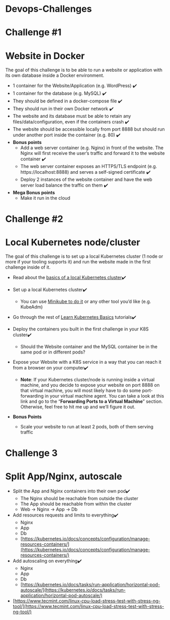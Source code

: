 # Devops-Challenges

# Challenge #1
# Website in Docker

The goal of this challenge is to be able to run a website or application with its own database inside a Docker environment.

- 1 container for the Website/Application (e.g. WordPress) ✔️
- 1 container for the database (e.g. MySQL) ✔️
- They should be defined in a docker-compose file ✔️
- They should run in their own Docker network ✔️
- The website and its database must be able to retain any files/data/configuration, even if the containers crash ✔️
- The website should be accessible locally from port 8888 but should run under another port inside the container (e.g. 80) ✔️
- **Bonus points**
    - Add a web server container (e.g. Nginx) in front of the website. The Nginx will first receive the user’s traffic and forward it to the website container ✔️
    - The web server container exposes an HTTPS/TLS endpoint (e.g. https://localhost:8888) and serves a self-signed certificate ✔️
    - Deploy 2 instances of the website container and have the web server load balance the traffic on them ✔️
- **Mega Bonus points**
    - Make it run in the cloud

# Challenge #2
# Local Kubernetes node/cluster

The goal of this challenge is to set up a local Kubernetes cluster (1 node or more if your tooling supports it) and run the website made in the first challenge inside of it.

- Read about the [basics of a local Kubernetes cluster](https://kubernetes.io/docs/tutorials/kubernetes-basics/create-cluster/cluster-intro/)✔️
- Set up a local Kubernetes cluster✔️
    - You can use [Minikube to do it](https://kubernetes.io/docs/tutorials/hello-minikube/) or any other tool you’d like (e.g. KubeAdm)
- Go through the rest of [Learn Kubernetes Basics](https://kubernetes.io/docs/tutorials/kubernetes-basics/) tutorials✔️
- Deploy the containers you built in the first challenge in your K8S cluster✔️
    - Should the Website container and the MySQL container be in the same pod or in different pods?
- Expose your Website with a K8S service in a way that you can reach it from a browser on your computer✔️
    - **Note**: If your Kubernetes cluster/node is running inside a virtual machine, and you decide to expose your website on port 8888 on that virtual machine, you will most likely have to do some port-forwarding in your virtual machine agent. You can take a look at this link and go to the “**Forwarding Ports to a Virtual Machine**” section. Otherwise, feel free to hit me up and we’ll figure it out.

- **Bonus Points**
    - Scale your website to run at least 2 pods, both of them serving traffic

# Challenge 3
# Split App/Nginx, autoscale

- Split the App and Nginx containers into their own pod✔️
    - The Nginx should be reachable from outside the cluster
    - The App should be reachable from within the cluster
    - Web → Nginx → App → Db
- Add resources requests and limits to everything✔️
    - Nginx
    - App
    - Db
    - [https://kubernetes.io/docs/concepts/configuration/manage-resources-containers/](https://kubernetes.io/docs/concepts/configuration/manage-resources-containers/)
- Add autoscaling on everything✔️
    - Nginx
    - App
    - Db
    - [https://kubernetes.io/docs/tasks/run-application/horizontal-pod-autoscale/](https://kubernetes.io/docs/tasks/run-application/horizontal-pod-autoscale/)
- [https://www.tecmint.com/linux-cpu-load-stress-test-with-stress-ng-tool/](https://www.tecmint.com/linux-cpu-load-stress-test-with-stress-ng-tool/)

